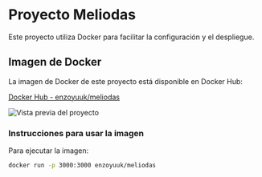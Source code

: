 # Proyecto Meliodas

Este proyecto utiliza Docker para facilitar la configuración y el despliegue.

## Imagen de Docker

La imagen de Docker de este proyecto está disponible en Docker Hub:

[Docker Hub - enzoyuuk/meliodas](https://hub.docker.com/r/enzoyuuk/meliodas)

![Vista previa del proyecto](https://i.postimg.cc/Hjjrk57P/image.png)

### Instrucciones para usar la imagen

Para ejecutar la imagen:

```bash
docker run -p 3000:3000 enzoyuuk/meliodas
```
